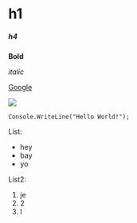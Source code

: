 # h1

##### h4

**Bold** 

_italic_

[Google](https://google.com) 

![](https://upload.wikimedia.org/wikipedia/commons/thumb/b/b6/Image_created_with_a_mobile_phone.png/640px-Image_created_with_a_mobile_phone.png)


```
Console.WriteLine("Hello World!");
```

List:
* hey
* bay
* yo

List2:
1. je
2. 2
3. l

<!-- comment -->